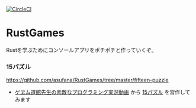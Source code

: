 [![CircleCI](https://circleci.com/gh/asufana/RustGames.svg?style=svg)](https://circleci.com/gh/asufana/RustGames)

# RustGames

Rustを学ぶためにコンソールアプリをポチポチと作っていくぞ。



### 15パズル

https://github.com/asufana/RustGames/tree/master/fifteen-puzzle

- [ゲヱム道館先生の素敵なプログラミング実況動画](https://www.youtube.com/channel/UCj3K2Xy0nQr3Jdc0nd-8zQw) から [15パズル](https://www.youtube.com/watch?v=YoQt9RHy8rA) を習作してみます

